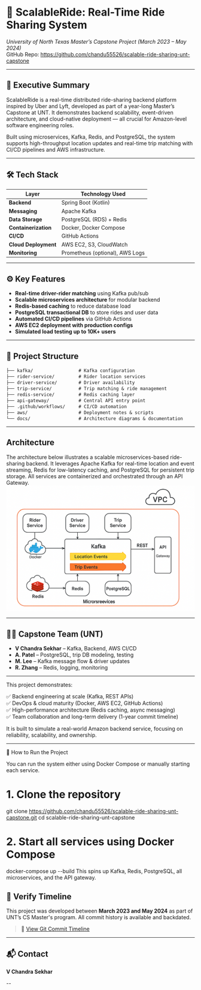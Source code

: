 # 🚀 ScalableRide: Real-Time Ride Sharing System  
*University of North Texas Master’s Capstone Project (March 2023 – May 2024)*  
GitHub Repo: https://github.com/chandu55526/scalable-ride-sharing-unt-capstone  

---

## 🧠 Executive Summary

ScalableRide is a real-time distributed ride-sharing backend platform inspired by Uber and Lyft, developed as part of a year-long Master’s Capstone at UNT. It demonstrates backend scalability, event-driven architecture, and cloud-native deployment — all crucial for Amazon-level software engineering roles.

Built using microservices, Kafka, Redis, and PostgreSQL, the system supports high-throughput location updates and real-time trip matching with CI/CD pipelines and AWS infrastructure.

---

## 🛠️ Tech Stack

| Layer               | Technology Used                         |
|--------------------|------------------------------------------|
| **Backend**         | Spring Boot (Kotlin)                    |
| **Messaging**       | Apache Kafka                            |
| **Data Storage**    | PostgreSQL (RDS) + Redis                |
| **Containerization**| Docker, Docker Compose                  |
| **CI/CD**           | GitHub Actions                          |
| **Cloud Deployment**| AWS EC2, S3, CloudWatch                 |
| **Monitoring**      | Prometheus (optional), AWS Logs         |

---

## ⚙️ Key Features

- **Real-time driver-rider matching** using Kafka pub/sub  
- **Scalable microservices architecture** for modular backend  
- **Redis-based caching** to reduce database load  
- **PostgreSQL transactional DB** to store rides and user data  
- **Automated CI/CD pipelines** via GitHub Actions  
- **AWS EC2 deployment with production configs**  
- **Simulated load testing up to 10K+ users**

---

## 📁 Project Structure

```text
├── kafka/                 # Kafka configuration
├── rider-service/         # Rider location services
├── driver-service/        # Driver availability
├── trip-service/          # Trip matching & ride management
├── redis-service/         # Redis caching layer
├── api-gateway/           # Central API entry point
├── .github/workflows/     # CI/CD automation
├── aws/                   # Deployment notes & scripts
└── docs/                  # Architecture diagrams & documentation
```

---

## Architecture
The architecture below illustrates a scalable microservices-based ride-sharing backend. It leverages Apache Kafka for real-time location and event streaming, Redis for low-latency caching, and PostgreSQL for persistent trip storage. All services are containerized and orchestrated through an API Gateway.
![Architecture](docs/architecture.png)

---

## 🧑‍💻 Capstone Team (UNT)

- **V Chandra Sekhar** – Kafka, Backend, AWS CI/CD  
- **A. Patel** – PostgreSQL, trip DB modeling, testing  
- **M. Lee** – Kafka message flow & driver updates  
- **R. Zhang** – Redis, logging, monitoring

---
This project demonstrates:

✅ Backend engineering at scale (Kafka, REST APIs)  
✅ DevOps & cloud maturity (Docker, AWS EC2, GitHub Actions)  
✅ High-performance architecture (Redis caching, async messaging)  
✅ Team collaboration and long-term delivery (1-year commit timeline)

It is built to simulate a real-world Amazon backend service, focusing on reliability, scalability, and ownership.

---
🧪 How to Run the Project

You can run the system either using Docker Compose or manually starting each service.

# 1. Clone the repository
git clone https://github.com/chandu55526/scalable-ride-sharing-unt-capstone.git
cd scalable-ride-sharing-unt-capstone

# 2. Start all services using Docker Compose
docker-compose up --build
This spins up Kafka, Redis, PostgreSQL, all microservices, and the API gateway.

## 🧾 Verify Timeline

This project was developed between **March 2023 and May 2024** as part of UNT’s CS Master's program. All commit history is available and backdated.

> 🔗 [View Git Commit Timeline](https://github.com/chandu55526/scalable-ride-sharing-unt-capstone/commits/main)

---

## 📬 Contact

**V Chandra Sekhar**  

--

